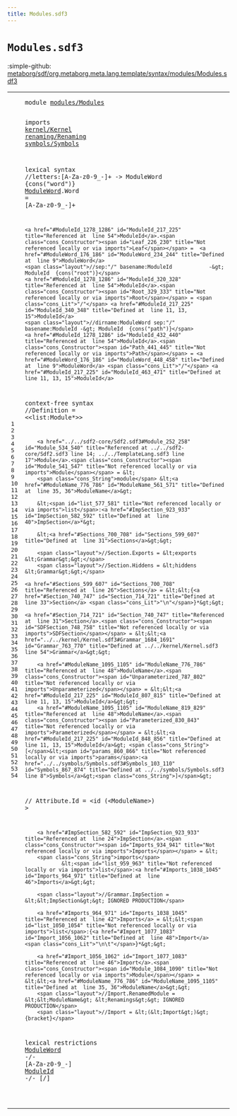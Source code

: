 ```yaml
---
title: Modules.sdf3
---
```


# `Modules.sdf3`

:simple-github: [metaborg/sdf/org.metaborg.meta.lang.template/syntax/modules/Modules.sdf3]

[metaborg/sdf/org.metaborg.meta.lang.template/syntax/modules/Modules.sdf3]: https://github.com/metaborg/sdf/blob/master/org.metaborg.meta.lang.template/syntax/modules/Modules.sdf3 "The source file on GitHub"

<div class="TemplateLang"><table class="highlighttable"><tbody><tr><td class="linenos"><div class="linenodiv"><pre><span></span>1
2
3
4
5
6
7
8
9
10
11
12
13
14
15
16
17
18
19
20
21
22
23
24
25
26
27
28
29
30
31
32
33
34
35
36
37
38
39
40
41
42
43
44
45
46
47
48
49
50
51
52
53
54
</pre></div></td>
<td class="code"><pre><code><span class="keyword">module</span> <a href="../../sdf2-core/Sdf2.sdf3#modules/Modules_164_179" id="modules/Modules_7_22" title="Referenced at ../../sdf2-core/Sdf2.sdf3 line 10">modules/Modules</a>

<span class="keyword">imports</span> <a href="../../kernel/Kernel.sdf3#kernel/Kernel_7_20" id="kernel/Kernel_32_45" title="Defined at ../../kernel/Kernel.sdf3 line 1">kernel/Kernel</a> 
        <a href="../../renaming/Renaming.sdf3#renaming/Renaming_7_24" id="renaming/Renaming_55_72" title="Defined at ../../renaming/Renaming.sdf3 line 1">renaming/Renaming</a>
        <a href="../../symbols/Symbols.sdf3#symbols/Symbols_7_22" id="symbols/Symbols_81_96" title="Defined at ../../symbols/Symbols.sdf3 line 1">symbols/Symbols</a>
 
<span class="keyword">lexical syntax</span>
    <span class="layout">//letters:[A-Za-z0-9\_\-]+ -&gt; ModuleWord  {cons("word")}</span>
        <a href="#ModuleWord_1243_1253" id="ModuleWord_176_186" title="Referenced at  line 53">ModuleWord</a>.<span class="cons_Constructor"><span id="Word_187_191" title="Not referenced locally or via imports">Word</span></span> = [<span class="cons_Regular">A</span>-<span class="cons_Regular">Z</span><span class="cons_Regular">a</span>-<span class="cons_Regular">z</span><span class="cons_Regular">0</span>-<span class="cons_Regular">9</span>\_\-]+
        
    <a href="#ModuleId_1278_1286" id="ModuleId_217_225" title="Referenced at  line 54">ModuleId</a>.<span class="cons_Constructor"><span id="Leaf_226_230" title="Not referenced locally or via imports">Leaf</span></span> =  <a href="#ModuleWord_176_186" id="ModuleWord_234_244" title="Defined at  line 9">ModuleWord</a>
    <span class="layout">//sep:"/" basename:ModuleId            -&gt; ModuleId  {cons("root")}</span>
    <a href="#ModuleId_1278_1286" id="ModuleId_320_328" title="Referenced at  line 54">ModuleId</a>.<span class="cons_Constructor"><span id="Root_329_333" title="Not referenced locally or via imports">Root</span></span> = <span class="cons_Lit">"/"</span> <a href="#ModuleId_217_225" id="ModuleId_340_348" title="Defined at  line 11, 13, 15">ModuleId</a>
    <span class="layout">//dirname:ModuleWord sep:"/" basename:ModuleId -&gt; ModuleId  {cons("path")}</span>
    <a href="#ModuleId_1278_1286" id="ModuleId_432_440" title="Referenced at  line 54">ModuleId</a>.<span class="cons_Constructor"><span id="Path_441_445" title="Not referenced locally or via imports">Path</span></span> = <a href="#ModuleWord_176_186" id="ModuleWord_448_458" title="Defined at  line 9">ModuleWord</a> <span class="cons_Lit">"/"</span> <a href="#ModuleId_217_225" id="ModuleId_463_471" title="Defined at  line 11, 13, 15">ModuleId</a>
    

<span class="keyword">context-free syntax</span>
        <span class="layout">//Definition = &lt;&lt;list:Module*&gt;&gt;</span>
        
        <a href="../../sdf2-core/Sdf2.sdf3#Module_252_258" id="Module_534_540" title="Referenced at ../../sdf2-core/Sdf2.sdf3 line 14; ../../TemplateLang.sdf3 line 17">Module</a>.<span class="cons_Constructor"><span id="Module_541_547" title="Not referenced locally or via imports">Module</span></span> = &lt;
        <span class="cons_String">module</span> &lt;<a href="#ModuleName_776_786" id="ModuleName_561_571" title="Defined at  line 35, 36">ModuleName</a>&gt;
        
        &lt;<span id="list_577_581" title="Not referenced locally or via imports">list</span>:<a href="#ImpSection_923_933" id="ImpSection_582_592" title="Defined at  line 40">ImpSection</a>*&gt;
        
        &lt;<a href="#Sections_700_708" id="Sections_599_607" title="Defined at  line 31">Sections</a>&gt;&gt;
        
        <span class="layout">//Section.Exports = &lt;exports &lt;Grammar&gt;&gt;</span>
        <span class="layout">//Section.Hiddens = &lt;hiddens &lt;Grammar&gt;&gt;</span>
        
    <a href="#Sections_599_607" id="Sections_700_708" title="Referenced at  line 26">Sections</a> = &lt;&lt;{<a href="#Section_740_747" id="Section_714_721" title="Defined at  line 33">Section</a> <span class="cons_Lit">"\n"</span>}*&gt;&gt;
    
    <a href="#Section_714_721" id="Section_740_747" title="Referenced at  line 31">Section</a>.<span class="cons_Constructor"><span id="SDFSection_748_758" title="Not referenced locally or via imports">SDFSection</span></span> = &lt;&lt;<a href="../../kernel/Kernel.sdf3#Grammar_1684_1691" id="Grammar_763_770" title="Defined at ../../kernel/Kernel.sdf3 line 54">Grammar</a>&gt;&gt;
        
        <a href="#ModuleName_1095_1105" id="ModuleName_776_786" title="Referenced at  line 48">ModuleName</a>.<span class="cons_Constructor"><span id="Unparameterized_787_802" title="Not referenced locally or via imports">Unparameterized</span></span> = &lt;&lt;<a href="#ModuleId_217_225" id="ModuleId_807_815" title="Defined at  line 11, 13, 15">ModuleId</a>&gt;&gt;
        <a href="#ModuleName_1095_1105" id="ModuleName_819_829" title="Referenced at  line 48">ModuleName</a>.<span class="cons_Constructor"><span id="Parameterized_830_843" title="Not referenced locally or via imports">Parameterized</span></span> = &lt;&lt;<a href="#ModuleId_217_225" id="ModuleId_848_856" title="Defined at  line 11, 13, 15">ModuleId</a>&gt; <span class="cons_String">[</span>&lt;<span id="params_860_866" title="Not referenced locally or via imports">params</span>:<a href="../../symbols/Symbols.sdf3#Symbols_103_110" id="Symbols_867_874" title="Defined at ../../symbols/Symbols.sdf3 line 8">Symbols</a>&gt;<span class="cons_String">]</span>&gt;
        
<span class="layout">//        Attribute.Id = &lt;id (&lt;ModuleName&gt;) &gt; </span>
        
        <a href="#ImpSection_582_592" id="ImpSection_923_933" title="Referenced at  line 24">ImpSection</a>.<span class="cons_Constructor"><span id="Imports_934_941" title="Not referenced locally or via imports">Imports</span></span> = &lt;
        <span class="cons_String">imports</span> 
                &lt;<span id="list_959_963" title="Not referenced locally or via imports">list</span>:<a href="#Imports_1038_1045" id="Imports_964_971" title="Defined at  line 46">Imports</a>&gt;&gt;
        
        <span class="layout">//Grammar.ImpSection = &lt;&lt;ImpSection&gt;&gt; IGNORED PRODUCTION</span>
         
        <a href="#Imports_964_971" id="Imports_1038_1045" title="Referenced at  line 42">Imports</a> = &lt;&lt;<span id="list_1050_1054" title="Not referenced locally or via imports">list</span>:{<a href="#Import_1077_1083" id="Import_1056_1062" title="Defined at  line 48">Import</a> <span class="cons_Lit">"\n\t"</span>}*&gt;&gt;
        
        <a href="#Import_1056_1062" id="Import_1077_1083" title="Referenced at  line 46">Import</a>.<span class="cons_Constructor"><span id="Module_1084_1090" title="Not referenced locally or via imports">Module</span></span> = &lt;&lt;<a href="#ModuleName_776_786" id="ModuleName_1095_1105" title="Defined at  line 35, 36">ModuleName</a>&gt;&gt;
        <span class="layout">//Import.RenamedModule = &lt;&lt;ModuleName&gt; &lt;Renamings&gt;&gt; IGNORED PRODUCTION</span>
        <span class="layout">//Import = &lt;(&lt;Import&gt;)&gt; {bracket}</span>

  <span class="keyword">lexical restrictions</span>
    <a href="#ModuleWord_176_186" id="ModuleWord_1243_1253" title="Defined at  line 9">ModuleWord</a> -/- [<span class="cons_Regular">A</span>-<span class="cons_Regular">Z</span><span class="cons_Regular">a</span>-<span class="cons_Regular">z</span><span class="cons_Regular">0</span>-<span class="cons_Regular">9</span>\_\-]
    <a href="#ModuleId_217_225" id="ModuleId_1278_1286" title="Defined at  line 11, 13, 15">ModuleId</a> -/- [\/]

</code></pre></td></tr></tbody></table></div>
